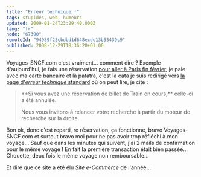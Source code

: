 ```yaml
---
title: "Erreur technique !"
tags: stupides, web, humeurs
updated: 2009-01-24T23:29:40.000Z
lang: "fr"
node: "67390"
remoteId: "94959f23cbdbd1d648ecdc13b53439c9"
published: 2008-12-29T18:36:20+01:00
---
```


Voyages-SNCF.com c'est vraiment... comment dire ? Exemple d'aujourd'hui, je fais une réservation [pour aller à Paris fin février](/post/ac-dc-black-ice-tour-a-bercy-le-27-fevrier-2009), je paie avec ma carte bancaire et là patatra, c'est la cata je suis redirigé vers [la page d'*erreur technique* standard](http://www.voyages-sncf.com/page-erreur-technique) où on peut lire, je cite :

<blockquote>
**Si vous avez une réservation de billet de Train en cours,** celle-ci a été annulée. 

 Nous vous invitons à relancer votre recherche à partir du moteur de recherche sur la droite.
</blockquote>


Bon ok, donc c'est reparti, re réservation, ça fonctionne, bravo Voyages-SNCF.com et surtout bravo moi pour ne pas avoir trop réfléchi à mon voyage... Sauf que dans les minutes qui suivent, j'ai 2 mails de confirmation pour le même voyage ! En fait la première transaction était bien passée... Chouette, deux fois le même voyage non remboursable...


Et dire que ce site a été élu *Site e-Commerce* de l'année...

